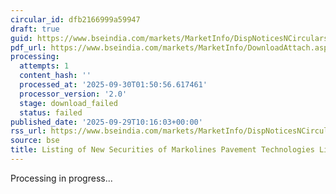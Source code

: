 ```yaml
---
circular_id: dfb2166999a59947
draft: true
guid: https://www.bseindia.com/markets/MarketInfo/DispNoticesNCirculars.aspx?Noticeid={FC86128E-520A-4462-94A0-6A9952AD86FE}&noticeno=20250929-30&dt=09/29/2025&icount=30&totcount=87&flag=0
pdf_url: https://www.bseindia.com/markets/MarketInfo/DownloadAttach.aspx?id=20250929-30&attachedId=
processing:
  attempts: 1
  content_hash: ''
  processed_at: '2025-09-30T01:50:56.617461'
  processor_version: '2.0'
  stage: download_failed
  status: failed
published_date: '2025-09-29T10:16:03+00:00'
rss_url: https://www.bseindia.com/markets/MarketInfo/DispNoticesNCirculars.aspx?Noticeid={FC86128E-520A-4462-94A0-6A9952AD86FE}&noticeno=20250929-30&dt=09/29/2025&icount=30&totcount=87&flag=0
source: bse
title: Listing of New Securities of Markolines Pavement Technologies Limited
---
```


Processing in progress...